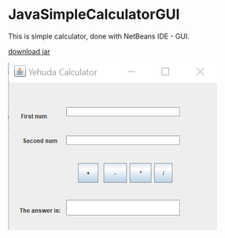 # JavaSimpleCalculatorGUI
This is simple calculator, done with NetBeans IDE - GUI.


[download jar](https://github.com/livnoni/JavaSimpleCalculatorGUI/blob/master/dist/CalculatorGUI.jar)



![alt text](https://github.com/livnoni/JavaSimpleCalculatorGUI/blob/master/Capture.PNG)

